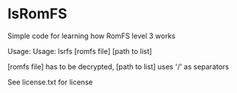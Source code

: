 # lsRomFS
Simple code for learning how RomFS level 3 works

Usage: Usage: lsrfs [romfs file] [path to list]

[romfs file] has to be decrypted, [path to list] uses '/' as separators

See license.txt for license
